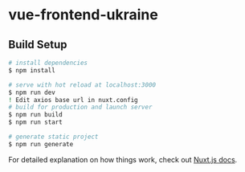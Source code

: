 # vue-frontend-ukraine

## Build Setup

```bash
# install dependencies
$ npm install

# serve with hot reload at localhost:3000
$ npm run dev
! Edit axios base url in nuxt.config
# build for production and launch server
$ npm run build
$ npm run start

# generate static project
$ npm run generate
```

For detailed explanation on how things work, check out [Nuxt.js docs](https://nuxtjs.org).
